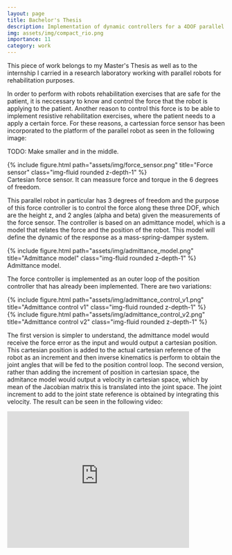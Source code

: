 ```yaml
---
layout: page
title: Bachelor's Thesis
description: Implementation of dynamic controllers for a 4DOF parallel robot by a real time embedded industrial controller and an FPGA
img: assets/img/compact_rio.png
importance: 11
category: work
---
```


This piece of work belongs to my Master's Thesis as well as to the internship I carried in a research laboratory working with parallel robots for rehabilitation purposes.

In order to perform with robots rehabilitation exercises that are safe for the patient, it is neccessary to know and control the force that the robot is applying to the patient. Another reason to control this force is to be able to implement resistive rehabilitation exercises, where the patient needs to a apply a certain force. For these reasons, a cartessian force sensor has been incorporated to the platform of the parallel robot as seen in the following image:

TODO: Make smaller and in the middle.
<div class="col">
    <div class="col-sm mt-3 mt-md-0">
        {% include figure.html path="assets/img/force_sensor.png" title="Force sensor" class="img-fluid rounded z-depth-1" %}
    </div>
</div>
<div class="caption">
    Cartesian force sensor. It can meassure force and torque in the 6 degrees of freedom.
</div>

This parallel robot in particular has 3 degrees of freedom and the purpose of this force controller is to control the force along these three DOF, which are the height z, and 2 angles (alpha and beta) given the measurements of the force sensor. The controller is based on an admittance model, which is a model that relates the force and the position of the robot. This model will define the dynamic of the response as a mass-spring-damper system.
<div class="col">
    <div class="col-sm mt-3 mt-md-0">
        {% include figure.html path="assets/img/admittance_model.png" title="Admittance model" class="img-fluid rounded z-depth-1" %}
    </div>
</div>
<div class="caption">
    Admittance model.
</div>

The force controller is implemented as an outer loop of the position controller that has already been implemented. There are two variations:

<div class="col">
    <div class="col-sm mt-3 mt-md-0">
        {% include figure.html path="assets/img/admittance_control_v1.png" title="Admittance control v1" class="img-fluid rounded z-depth-1" %}
    </div>
    <div class="col-sm mt-3 mt-md-0">
        {% include figure.html path="assets/img/admittance_control_v2.png" title="Admittance control v2" class="img-fluid rounded z-depth-1" %}
    </div>
</div>

The first version is simpler to understand, the admittance model would receive the force error as the input and would output a cartesian position. This cartesian position is added to the actual cartesian reference of the robot as an increment and then inverse kinematics is perform to obtain the joint angles that will be fed to the position control loop.
The second version, rather than adding the increment of position in cartesian space, the admitance model would output a velocity in cartesian space, which by mean of the Jacobian matrix this is translated into the joint space. The joint increment to add to the joint state reference is obtained by integrating this velocity.
The result can be seen in the following video:

<iframe width="420" height="315" src="http://www.youtube.com/embed/dQw4w9WgXcQ" frameborder="0" allowfullscreen></iframe>
